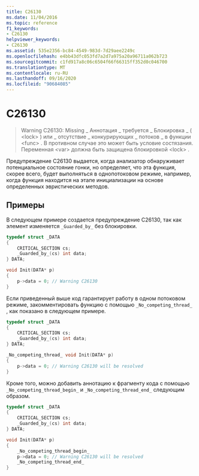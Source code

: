 ```yaml
---
title: C26130
ms.date: 11/04/2016
ms.topic: reference
f1_keywords:
- C26130
helpviewer_keywords:
- C26130
ms.assetid: 535e2356-bc84-4549-983d-7d29aee2249c
ms.openlocfilehash: e4bb43dfc053fd7a2d7a975a20a96711a062b723
ms.sourcegitcommit: c1fd917a8c06c6504f66f66315ff352d0c046700
ms.translationtype: MT
ms.contentlocale: ru-RU
ms.lasthandoff: 09/16/2020
ms.locfileid: "90684085"
---
```

# <a name="c26130"></a>C26130

> Warning C26130: Missing \_ Аннотация \_ требуется \_ Блокировка \_ ( \<lock> ) или \_ отсутствие \_ конкурирующих \_ потоков \_ в функции \<func> . В противном случае это может быть условие состязания. Переменная \<var> должна быть защищена блокировкой \<lock> .

Предупреждение C26130 выдается, когда анализатор обнаруживает потенциальное состояние гонки, но определяет, что эта функция, скорее всего, будет выполняться в однопотоковом режиме, например, когда функция находится на этапе инициализации на основе определенных эвристических методов.

## <a name="examples"></a>Примеры

В следующем примере создается предупреждение C26130, так как элемент изменяется `_Guarded_by_` без блокировки.

```cpp
typedef struct _DATA
{
    CRITICAL_SECTION cs;
    _Guarded_by_(cs) int data;
} DATA;

void Init(DATA* p)
{
    p->data = 0; // Warning C26130
}
```

Если приведенный выше код гарантирует работу в одном потоковом режиме, закомментировать функцию с помощью `_No_competing_thread_` , как показано в следующем примере.

```cpp
typedef struct _DATA
{
    CRITICAL_SECTION cs;
    _Guarded_by_(cs) int data;
} DATA;

_No_competing_thread_ void Init(DATA* p)
{
    p->data = 0; // Warning C26130 will be resolved
}
```

Кроме того, можно добавить аннотацию к фрагменту кода с помощью `_No_competing_thread_begin_` и `_No_competing_thread_end_` следующим образом.

```cpp
typedef struct _DATA
{
    CRITICAL_SECTION cs;
    _Guarded_by_(cs) int data;
} DATA;

void Init(DATA* p)
{
    _No_competing_thread_begin_
    p->data = 0; // Warning C26130 will be resolved
    _No_competing_thread_end_
}
```
